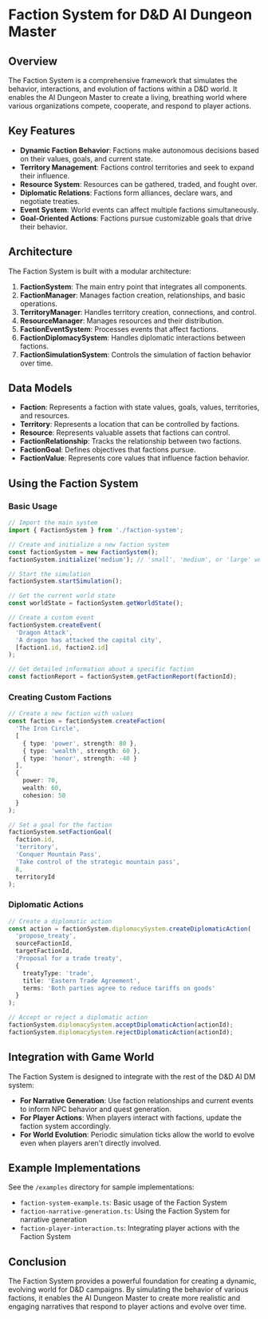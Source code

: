 # Faction System for D&D AI Dungeon Master

## Overview

The Faction System is a comprehensive framework that simulates the behavior, interactions, and evolution of factions within a D&D world. It enables the AI Dungeon Master to create a living, breathing world where various organizations compete, cooperate, and respond to player actions.

## Key Features

- **Dynamic Faction Behavior**: Factions make autonomous decisions based on their values, goals, and current state.
- **Territory Management**: Factions control territories and seek to expand their influence.
- **Resource System**: Resources can be gathered, traded, and fought over.
- **Diplomatic Relations**: Factions form alliances, declare wars, and negotiate treaties.
- **Event System**: World events can affect multiple factions simultaneously.
- **Goal-Oriented Actions**: Factions pursue customizable goals that drive their behavior.

## Architecture

The Faction System is built with a modular architecture:

1. **FactionSystem**: The main entry point that integrates all components.
2. **FactionManager**: Manages faction creation, relationships, and basic operations.
3. **TerritoryManager**: Handles territory creation, connections, and control.
4. **ResourceManager**: Manages resources and their distribution.
5. **FactionEventSystem**: Processes events that affect factions.
6. **FactionDiplomacySystem**: Handles diplomatic interactions between factions.
7. **FactionSimulationSystem**: Controls the simulation of faction behavior over time.

## Data Models

- **Faction**: Represents a faction with state values, goals, values, territories, and resources.
- **Territory**: Represents a location that can be controlled by factions.
- **Resource**: Represents valuable assets that factions can control.
- **FactionRelationship**: Tracks the relationship between two factions.
- **FactionGoal**: Defines objectives that factions pursue.
- **FactionValue**: Represents core values that influence faction behavior.

## Using the Faction System

### Basic Usage

```typescript
// Import the main system
import { FactionSystem } from './faction-system';

// Create and initialize a new faction system
const factionSystem = new FactionSystem();
factionSystem.initialize('medium'); // 'small', 'medium', or 'large' world

// Start the simulation
factionSystem.startSimulation();

// Get the current world state
const worldState = factionSystem.getWorldState();

// Create a custom event
factionSystem.createEvent(
  'Dragon Attack',
  'A dragon has attacked the capital city',
  [faction1.id, faction2.id]
);

// Get detailed information about a specific faction
const factionReport = factionSystem.getFactionReport(factionId);
```

### Creating Custom Factions

```typescript
// Create a new faction with values
const faction = factionSystem.createFaction(
  'The Iron Circle',
  [
    { type: 'power', strength: 80 },
    { type: 'wealth', strength: 60 },
    { type: 'honor', strength: -40 }
  ],
  {
    power: 70,
    wealth: 60,
    cohesion: 50
  }
);

// Set a goal for the faction
factionSystem.setFactionGoal(
  faction.id,
  'territory',
  'Conquer Mountain Pass',
  'Take control of the strategic mountain pass',
  8,
  territoryId
);
```

### Diplomatic Actions

```typescript
// Create a diplomatic action
const action = factionSystem.diplomacySystem.createDiplomaticAction(
  'propose_treaty',
  sourceFactionId,
  targetFactionId,
  'Proposal for a trade treaty',
  {
    treatyType: 'trade',
    title: 'Eastern Trade Agreement',
    terms: 'Both parties agree to reduce tariffs on goods'
  }
);

// Accept or reject a diplomatic action
factionSystem.diplomacySystem.acceptDiplomaticAction(actionId);
factionSystem.diplomacySystem.rejectDiplomaticAction(actionId);
```

## Integration with Game World

The Faction System is designed to integrate with the rest of the D&D AI DM system:

- **For Narrative Generation**: Use faction relationships and current events to inform NPC behavior and quest generation.
- **For Player Actions**: When players interact with factions, update the faction system accordingly.
- **For World Evolution**: Periodic simulation ticks allow the world to evolve even when players aren't directly involved.

## Example Implementations

See the `/examples` directory for sample implementations:

- `faction-system-example.ts`: Basic usage of the Faction System
- `faction-narrative-generation.ts`: Using the Faction System for narrative generation
- `faction-player-interaction.ts`: Integrating player actions with the Faction System

## Conclusion

The Faction System provides a powerful foundation for creating a dynamic, evolving world for D&D campaigns. By simulating the behavior of various factions, it enables the AI Dungeon Master to create more realistic and engaging narratives that respond to player actions and evolve over time. 